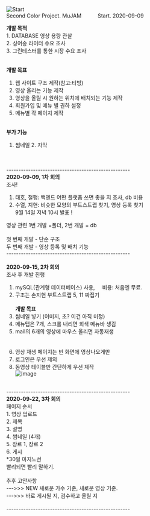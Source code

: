 ![Start](https://user-images.githubusercontent.com/48445082/92608454-5926a880-f2f0-11ea-9134-43c05b3782de.png)
<br>Second Color Project. MuJAM &nbsp; &nbsp; &nbsp; &nbsp; &nbsp; Start. 2020-09-09<br>

<b>개발 목적</b>
<br>1. DATABASE 영상 용량 관찰
<br>2. 싱어송 라이터 수요 조사
<br>3. 그린테스터를 통한 시장 수요 조사<br><br>
  
<b>개발 목표</b>
1. 웹 사이트 구조 제작(참고:티빙)<br>
2. 영상 올리는 기능 제작 <br>
3. 영상을 올릴 시 원하는 위치에 배치되는 기능 제작<br>
4. 회원가입 및 메뉴 별 권하 설정<br>
5. 메뉴별 각 페이지 제작
<br><br>
  
<b>부가 기능</b><br>
1. 썸네일 2. 자막

<br><br>
  ---------------------------------------------------<br>
<b>2020-09-09, 1차 회의</b><br>
조사!<br>
1. 태호, 철행: 백엔드 어떤 플랫폼 쓰면 좋을 지 조사, db 비용 <br>
2. 수열, 지현: 비슷한 모양의 부트스트랩 찾기, 영상 등록 찾기<br>
9월 14일 저녁 10시 발표 ! <br>

영상 관련
1번 개발 =폴더,
2번 개발 = db <br><br>
첫 번째 개발 - 단순 구조<br>
두 번째 개발 - 영상 등록 및 배치 기능 <br>
---------------------------------------------------<br><br>
<b>2020-09-15, 2차 회의</b><br>
조사 후 개발 진행<br>
1. mySQL(관계형 데이터베이스) 사용,  &nbsp; &nbsp; 비용: 처음엔 무료. <br>
2. 구조는 손지현 부트스트랩 5, 11 짜집기 <br>
<br><b>개발 목표</b>
1. 썸네일 넣기 (이미지, 초? 이건 아직 미정)<br>
2. 메뉴탭은 7개, 스크롤 내리면 회색 메뉴바 생김<br>
3. mail의 6개의 영상에 마우스 올리면 자동재생<br>
<br><br>
1. 영상 재생 페이지는 빈 화면에 영상나오게만<br>
2. 로그인은 우선 제외<br>
3. 동영상 테이블만 간단하게 우선 제작<br>
![image](https://user-images.githubusercontent.com/48445082/93104598-0894be00-f6e9-11ea-8e84-afbb52cbdb49.png)
<br>
---------------------------------------------------<br>
<b>2020-09-22, 3차 회의</b><br>
페이지 순서 <br>
 1. 영상 업로드 <br>
 2. 제목 <br>
 3. 설명 <br>
 4. 썸네일 (4개) <br>
 5. 장르 1, 장르 2 <br>
 6. 게시 <br>
*30일 마지노선 <br>
 빨리되면 빨리 말하기. <br>
<br>
추후 고안사항 <br>
   --->>>   NEW 새로운 가수 기준, 새로운 영상 기준. <br>
   --->>>   바로 게시될 지, 검수하고 올릴 지 <br>
<br>
---------------------------------------------------<br><br>
